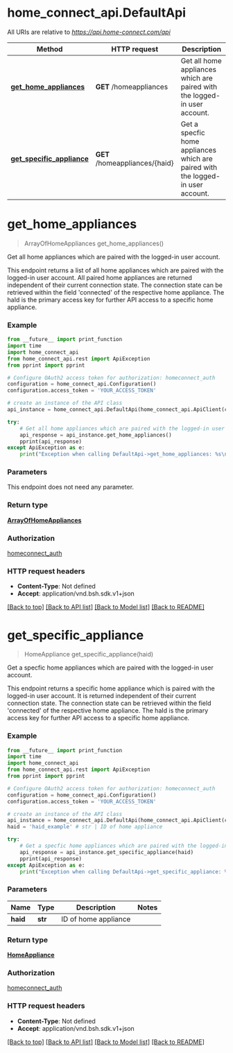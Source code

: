 # home_connect_api.DefaultApi

All URIs are relative to *https://api.home-connect.com/api*

Method | HTTP request | Description
------------- | ------------- | -------------
[**get_home_appliances**](DefaultApi.md#get_home_appliances) | **GET** /homeappliances | Get all home appliances which are paired with the logged-in user account.
[**get_specific_appliance**](DefaultApi.md#get_specific_appliance) | **GET** /homeappliances/{haid} | Get a specfic home appliances which are paired with the logged-in user account.

# **get_home_appliances**
> ArrayOfHomeAppliances get_home_appliances()

Get all home appliances which are paired with the logged-in user account.

This endpoint returns a list of all home appliances which are paired with the logged-in user account. All paired home appliances are returned independent of their current connection state. The connection state can be retrieved within the field 'connected' of the respective home appliance. The haId is the primary access key for further API access to a specific home appliance. 

### Example
```python
from __future__ import print_function
import time
import home_connect_api
from home_connect_api.rest import ApiException
from pprint import pprint

# Configure OAuth2 access token for authorization: homeconnect_auth
configuration = home_connect_api.Configuration()
configuration.access_token = 'YOUR_ACCESS_TOKEN'

# create an instance of the API class
api_instance = home_connect_api.DefaultApi(home_connect_api.ApiClient(configuration))

try:
    # Get all home appliances which are paired with the logged-in user account.
    api_response = api_instance.get_home_appliances()
    pprint(api_response)
except ApiException as e:
    print("Exception when calling DefaultApi->get_home_appliances: %s\n" % e)
```

### Parameters
This endpoint does not need any parameter.

### Return type

[**ArrayOfHomeAppliances**](ArrayOfHomeAppliances.md)

### Authorization

[homeconnect_auth](../README.md#homeconnect_auth)

### HTTP request headers

 - **Content-Type**: Not defined
 - **Accept**: application/vnd.bsh.sdk.v1+json

[[Back to top]](#) [[Back to API list]](../README.md#documentation-for-api-endpoints) [[Back to Model list]](../README.md#documentation-for-models) [[Back to README]](../README.md)

# **get_specific_appliance**
> HomeAppliance get_specific_appliance(haid)

Get a specfic home appliances which are paired with the logged-in user account.

This endpoint returns a specific home appliance which is paired with the logged-in user account. It is returned independent of their current connection state. The connection state can be retrieved within the field 'connected' of the respective home appliance. The haId is the primary access key for further API access to a specific home appliance. 

### Example
```python
from __future__ import print_function
import time
import home_connect_api
from home_connect_api.rest import ApiException
from pprint import pprint

# Configure OAuth2 access token for authorization: homeconnect_auth
configuration = home_connect_api.Configuration()
configuration.access_token = 'YOUR_ACCESS_TOKEN'

# create an instance of the API class
api_instance = home_connect_api.DefaultApi(home_connect_api.ApiClient(configuration))
haid = 'haid_example' # str | ID of home appliance

try:
    # Get a specfic home appliances which are paired with the logged-in user account.
    api_response = api_instance.get_specific_appliance(haid)
    pprint(api_response)
except ApiException as e:
    print("Exception when calling DefaultApi->get_specific_appliance: %s\n" % e)
```

### Parameters

Name | Type | Description  | Notes
------------- | ------------- | ------------- | -------------
 **haid** | **str**| ID of home appliance | 

### Return type

[**HomeAppliance**](HomeAppliance.md)

### Authorization

[homeconnect_auth](../README.md#homeconnect_auth)

### HTTP request headers

 - **Content-Type**: Not defined
 - **Accept**: application/vnd.bsh.sdk.v1+json

[[Back to top]](#) [[Back to API list]](../README.md#documentation-for-api-endpoints) [[Back to Model list]](../README.md#documentation-for-models) [[Back to README]](../README.md)

